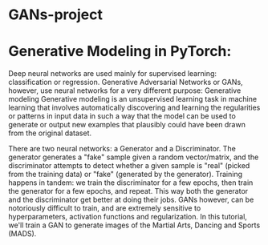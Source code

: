 # GANs-project

# Generative Modeling in PyTorch:

Deep neural networks are used mainly for supervised learning: classification or regression. Generative Adversarial Networks or GANs, however, use neural networks for a very different purpose: Generative modeling
Generative modeling is an unsupervised learning task in machine learning that involves automatically discovering and learning the regularities or patterns in input data in such a way that the model can be used to generate or output new examples that plausibly could have been drawn from the original dataset. 

There are two neural networks: a Generator and a Discriminator. The generator generates a "fake" sample given a random vector/matrix, and the discriminator attempts to detect whether a given sample is "real" (picked from the training data) or "fake" (generated by the generator). Training happens in tandem: we train the discriminator for a few epochs, then train the generator for a few epochs, and repeat. This way both the generator and the discriminator get better at doing their jobs.
GANs however, can be notoriously difficult to train, and are extremely sensitive to hyperparameters, activation functions and regularization. In this tutorial, we'll train a GAN to generate images of the Martial Arts, Dancing and Sports (MADS).

